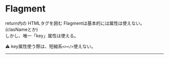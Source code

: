 # Flagment
return内の HTMLタグを囲む Flagmentは基本的には属性は使えない。(clasNameとか)  
しかし、唯一「key」属性は使える。

⚠️ key属性使う際は、短縮系`<></>`使えない。
***
